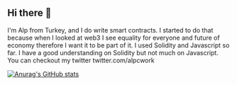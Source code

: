 ## Hi there 👋

I'm Alp from Turkey, and I do write smart contracts. I started to do that because when I looked at web3 I see equality for everyone and future of economy therefore I want it to be part of it. I used Solidity and Javascript so far. I have a good understanding on Solidity but not much on Javascript. You can checkout my twitter twitter.com/alpcwork

[![Anurag's GitHub stats](https://github-readme-stats.vercel.app/api?username=seojunchian)](https://github.com/anuraghazra/github-readme-stats)

<!--
**seojunchian/seojunchian** is a ✨ _special_ ✨ repository because its `README.md` (this file) appears on your GitHub profile.

Here are some ideas to get you started:

- 🔭 I’m currently working on ...
- 🌱 I’m currently learning ...
- 👯 I’m looking to collaborate on ...
- 🤔 I’m looking for help with ...
- 💬 Ask me about ...
- 📫 How to reach me: ...
- 😄 Pronouns: ...
- ⚡ Fun fact: ...
-->
